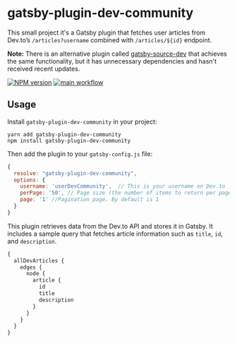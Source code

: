 # gatsby-plugin-dev-community

This small project it's a Gatsby plugin that fetches user articles from Dev.to’s `/articles?username` combined with `/articles/${id}` endpoint.

**Note:** There is an alternative plugin called [gatsby-source-dev](https://github.com/geocine/gatsby-source-dev) that achieves the same functionality, but it has unnecessary dependencies and hasn't received recent updates.

[![NPM version](https://badgen.net/npm/v/gatsby-plugin-dev-community)](https://www.npmjs.com/package/gatsby-plugin-dev-community)
[![main workflow](https://github.com/foqc/gatsby-plugin-dev-community/actions/workflows/main.yml/badge.svg)](https://github.com/foqc/gatsby-plugin-dev-community/actions/workflows/main.yml)

## Usage

Install `gatsby-plugin-dev-community` in your project:

```
yarn add gatsby-plugin-dev-community
npm install gatsby-plugin-dev-community
```

Then add the plugin to your `gatsby-config.js` file:

```js
{
  resolve: "gatsby-plugin-dev-community",
  options: {
    username: 'userDevCommunity',  // This is your username on Dev.to
    perPage: '50', // Page size (the number of items to return per page 1 ... 1000). By default is 30
    page: '1' //Pagination page. By default is 1
  }
}
```

This plugin retrieves data from the Dev.to API and stores it in Gatsby. It includes a sample query that fetches article information such as `title`, `id`, and `description`.

```js
{
  allDevArticles {
    edges {
      node {
        article {
          id
          title
          description
        }
      }
    }
  }
}
```
